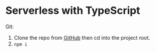 # Serverless with TypeScript

Git: 

1. Clone the repo from [GitHub]() then cd into the project root. 
2. `npm i`
